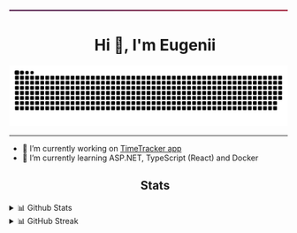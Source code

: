 <img src="https://raw.githubusercontent.com/EZhitnikovich/EZhitnikovich/main/files/line.svg" width="100%" height=5/>
<div id="user-content-toc">
  <ul align="center">
    <summary><h1>Hi 👋, I'm Eugenii</h1></summary>
  </ul>
</div>

<picture>
  <source media="(prefers-color-scheme: dark)" srcset="https://raw.githubusercontent.com/EZhitnikovich/EZhitnikovich/output/github-contribution-grid-snake-dark.svg">
  <source media="(prefers-color-scheme: light)" srcset="https://raw.githubusercontent.com/EZhitnikovich/EZhitnikovich/output/github-contribution-grid-snake.svg">
  <img src="https://raw.githubusercontent.com/EZhitnikovich/EZhitnikovich/output/github-contribution-grid-snake.svg">
</picture>

<hr>

- 🔭 I’m currently working on [TimeTracker app](https://github.com/EZhitnikovich/TimeTracker)
- 🌱 I’m currently learning ASP.NET, TypeScript (React) and Docker

<div id="user-content-toc">
  <ul align="center">
    <summary><h2>Stats</h2></summary>
  </ul>
</div>
<details> 
  <summary>📊 Github Stats</summary>
  <p align="center">
      <a href="https://github.com/anuraghazra/github-readme-stats" title="Go to Source">
        <img height=192 src="https://github-readme-stats.vercel.app/api?username=ezhitnikovich&rank_icon=github&show_icons=true&theme=nord" />
      </a>
      <a href="https://github.com/anuraghazra/github-readme-stats" title="Go to Source">
        <img height=192 src="https://github-readme-stats.vercel.app/api/top-langs/?username=ezhitnikovich&theme=nord&layout=compact" />
      </a>
  </p>
</details>
<details>
  <summary>📊 GitHub Streak</summary>
  <p align="center">
    <a href="https://github.com/denvercoder1/github-readme-streak-stats" title="Go to Source">
      <img align="center" height=192 src="https://streak-stats.demolab.com?user=EZhitnikovich&theme=nord" />
    </a>
  </p>
</details>
<!--
<details>
  <summary>📊 LeetCode Stats</summary>
  <p align="center">
    <a href="https://github.com/JacobLinCool/LeetCode-Stats-Card" title="Go to Source">
      <img height=192 src="https://leetcard.jacoblin.cool/ezhitnikovich?theme=nord" />
    </a>
  </p>
</details>
-->
